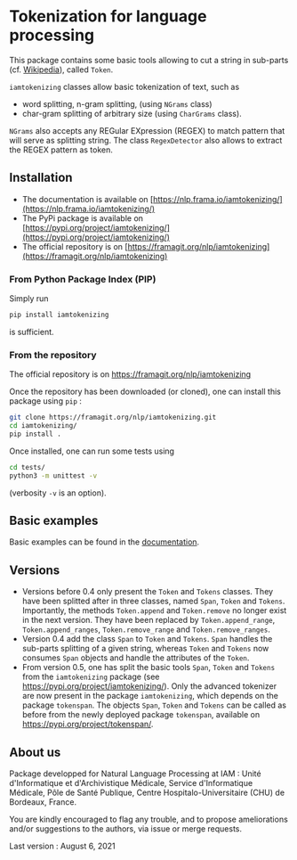 # Tokenization for language processing

This package contains some basic tools allowing to cut a string in sub-parts (cf. [Wikipedia](https://en.wikipedia.org/wiki/Lexical_analysis#Tokenization)), called `Token`.

`iamtokenizing` classes allow basic tokenization of text, such as

 - word splitting, n-gram splitting, (using `NGrams` class) 
 - char-gram splitting of arbitrary size (using `CharGrams` class). 

`NGrams` also accepts any REGular EXpression (REGEX) to match pattern that will serve as splitting string. The class `RegexDetector` also allows to extract the REGEX pattern as token.

## Installation

 - The documentation is available on [https://nlp.frama.io/iamtokenizing/](https://nlp.frama.io/iamtokenizing/)
 - The PyPi package is available on [https://pypi.org/project/iamtokenizing/](https://pypi.org/project/iamtokenizing/)
 - The official repository is on [https://framagit.org/nlp/iamtokenizing](https://framagit.org/nlp/iamtokenizing)

### From Python Package Index (PIP)

Simply run 

```bash
pip install iamtokenizing
```

is sufficient.

### From the repository

The official repository is on https://framagit.org/nlp/iamtokenizing

Once the repository has been downloaded (or cloned), one can install this package using `pip` : 

```bash
git clone https://framagit.org/nlp/iamtokenizing.git
cd iamtokenizing/
pip install .
```

Once installed, one can run some tests using

```bash
cd tests/
python3 -m unittest -v
```

(verbosity `-v` is an option).

## Basic examples

Basic examples can be found in the [documentation](https://nlp.frama.io/iamtokenizing/).

## Versions

 - Versions before 0.4 only present the `Token` and `Tokens` classes. They have been splitted after in three classes, named `Span`, `Token` and `Tokens`. Importantly, the methods `Token.append` and `Token.remove` no longer exist in the next version. They have been replaced by `Token.append_range`, `Token.append_ranges`, `Token.remove_range` and `Token.remove_ranges`.
 - Version 0.4 add the class `Span` to `Token` and `Tokens`. `Span` handles the sub-parts splitting of a given string, whereas `Token` and `Tokens` now consumes `Span` objects and handle the attributes of the `Token`. 
 - From version 0.5, one has split the basic tools `Span`, `Token` and `Tokens` from the `iamtokenizing` package (see https://pypi.org/project/iamtokenizing/). Only the advanced tokenizer are now present in the package `iamtokenizing`, which depends on the package `tokenspan`. The objects `Span`, `Token` and `Tokens` can be called as before from the newly deployed package `tokenspan`, available on https://pypi.org/project/tokenspan/.

## About us

Package developped for Natural Language Processing at IAM : Unité d'Informatique et d'Archivistique Médicale, Service d'Informatique Médicale, Pôle de Santé Publique, Centre Hospitalo-Universitaire (CHU) de Bordeaux, France.

You are kindly encouraged to flag any trouble, and to propose ameliorations and/or suggestions to the authors, via issue or merge requests.

Last version : August 6, 2021